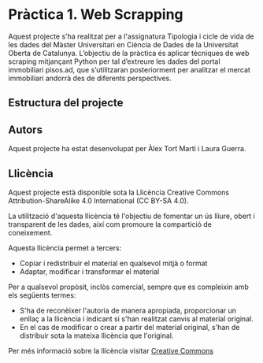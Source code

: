# Pràctica 1. Web Scrapping
Aquest projecte s'ha realitzat per a l'assignatura Tipologia i cicle de vida de les dades del Màster Universitari en Ciència de Dades de la Universitat Oberta de Catalunya. L’objectiu de la pràctica és aplicar tècniques de web scraping mitjançant Python per tal d’extreure les dades del portal immobiliari pisos.ad, que s’utilitzaran posteriorment per analitzar el mercat immobiliari andorrà des de diferents perspectives. 

## Estructura del projecte



## Autors
Aquest projecte ha estat desenvolupat per Àlex Tort Marti i Laura Guerra.

## Llicència
Aquest projecte està disponible sota la Llicència Creative Commons Attribution-ShareAlike 4.0 International (CC BY-SA 4.0). 

La utilització d'aquesta llicència té l'objectiu de fomentar un ús lliure, obert i transparent de les dades, així com promoure la compartició de coneixement.

Aquesta llicència permet a tercers:

* Copiar i redistribuir el material en qualsevol mitjà o format
* Adaptar, modificar i transformar el material

Per a qualsevol propòsit, inclòs comercial, sempre que es compleixin amb els següents termes:

* S'ha de reconèixer l'autoria de manera apropiada, proporcionar un enllaç a la llicència i indicant si s'han realitzat canvis al material original.
* En el cas de modificar o crear a partir del material original, s'han de distribuir sota la mateixa llicència que l'original.

Per més informació sobre la llicència visitar [Creative Commons](https://creativecommons.org/licenses/by-sa/4.0/deed.es)
